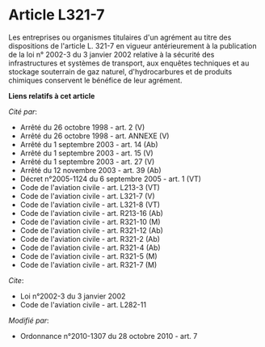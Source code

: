 # Article L321-7

Les entreprises ou organismes titulaires d'un agrément au titre des dispositions de l'article L. 321-7 en vigueur
antérieurement à la publication de la loi n° 2002-3 du 3 janvier 2002 relative à la sécurité des infrastructures et systèmes
de transport, aux enquêtes techniques et au stockage souterrain de gaz naturel, d'hydrocarbures et de produits chimiques
conservent le bénéfice de leur agrément.

**Liens relatifs à cet article**

_Cité par_:

  - Arrêté du 26 octobre 1998 - art. 2 (V)
  - Arrêté du 26 octobre 1998 - art. ANNEXE (V)
  - Arrêté du 1 septembre 2003 - art. 14 (Ab)
  - Arrêté du 1 septembre 2003 - art. 15 (V)
  - Arrêté du 1 septembre 2003 - art. 27 (V)
  - Arrêté du 12 novembre 2003 - art. 39 (Ab)
  - Décret n°2005-1124 du 6 septembre 2005 - art. 1 (VT)
  - Code de l'aviation civile - art. L213-3 (VT)
  - Code de l'aviation civile - art. L321-7 (V)
  - Code de l'aviation civile - art. L321-8 (VT)
  - Code de l'aviation civile - art. R213-16 (Ab)
  - Code de l'aviation civile - art. R321-10 (M)
  - Code de l'aviation civile - art. R321-12 (Ab)
  - Code de l'aviation civile - art. R321-2 (Ab)
  - Code de l'aviation civile - art. R321-4 (Ab)
  - Code de l'aviation civile - art. R321-5 (M)
  - Code de l'aviation civile - art. R321-7 (M)

_Cite_:

  - Loi n°2002-3 du 3 janvier 2002
  - Code de l'aviation civile - art. L282-11

_Modifié par_:

  - Ordonnance n°2010-1307 du 28 octobre 2010 - art. 7
